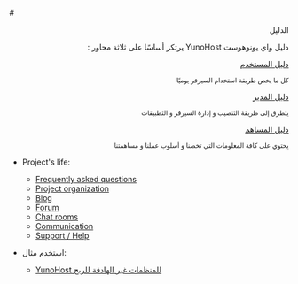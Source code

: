#<div dir="auto">الدليل</div>

<p dir="rtl" class="lead">
دليل واي يونوهوست YunoHost يرتكز أساسًا على ثلاثة محاور :
</p>

<div class="row text-center">

<div dir="rtl" class="col col-md-4 col-md-offset-1">
<a class="btn btn-success btn-lg" href="/userdoc_fr"><span class="glyphicon glyphicon-user"></span> دليل المستخدم</a>
<p><small class="text-muted">كل ما يخص طريقة استخدام السيرفر يوميًا</small></p>
</div>

<div dir="rtl" class="col col-md-4 col-md-offset-1">
<a class="btn btn-primary btn-lg" href="/admindoc_fr"><span class="glyphicon glyphicon-lock"></span> دليل المدير</a>
<p><small class="text-muted">يتطرق إلى طريقة التنصيب و إدارة السيرفر و التطبيقات</small></p>
</div>

<div dir="rtl" class="col col-md-5 col-md-offset-3">
<a class="btn btn-danger btn-lg" href="/contributordoc"><span class="glyphicon glyphicon-heart"></span> دليل المساهم</a>
<p><small class="text-muted">يحتوي على كافة المعلومات التي تخصنا و أسلوب عملنا و مساهمتنا</small></p>
</div>

</div>

* Project's life:
   * [Frequently asked questions](/faq_en)
   * [Project organization](/project_organization)
   * [Blog](https://forum.yunohost.org/c/announcement)
   * [Forum](https://forum.yunohost.org)
   * [Chat rooms](/chat_rooms_en)
   * [Communication](/communication_en)
   * [Support / Help](/help)

* استخدم مثال:
   * [YunoHost للمنظمات غير الهادفة للربح](/use_case_non-profit_organisations_en)
